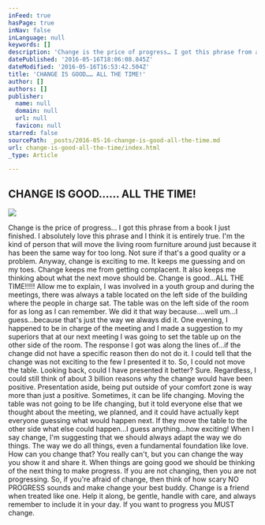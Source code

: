 ```yaml
---
inFeed: true
hasPage: true
inNav: false
inLanguage: null
keywords: []
description: 'Change is the price of progress… I got this phrase from a book I just finished. I absolutely love this phrase and I think it is entirely true. I’m the kind of person that will move the living room furniture around just because it has been the same way for too long. Not sure if that’s a good quality or a problem. Anyway, change is exciting to me. It keeps me guessing and on my toes. Change keeps me from getting complacent. It also keeps me thinking about what the next move should be. Change is good…ALL THE TIME!!!!! Allow me to explain, I was involved in a youth group and during the meetings, there was always a table located on the left side of the building where the people in charge sat. The table was on the left side of the room for as long as I can remember. We did it that way because….well um…I guess…because that’s just the way we always did it. One evening, I happened to be in charge of the meeting and I made a suggestion to my superiors that at our next meeting I was going to set the table up on the other side of the room. The response I got was along the lines of…if the change did not have a specific reason then do not do it. I could tell that the change was not exciting to the few I presented it to. So, I could not move the table. Looking back, could I have presented it better? Sure. Regardless, I could still think of about 3 billion reasons why the change would have been positive. Presentation aside, being put outside of your comfort zone is way more than just a positive. Sometimes, it can be life changing. Moving the table was not going to be life changing, but it told everyone else that we thought about the meeting, we planned, and it could have actually kept everyone guessing what would happen next. If they move the table to the other side what else could happen…I guess anything…how exciting! When I say change, I’m suggesting that we should always adapt the way we do things. The way we do all things, even a fundamental foundation like love. How can you change that? You really can’t, but you can change the way you show it and share it. When things are going good we should be thinking of the next thing to make progress. If you are not changing, then you are not progressing. So, if you’re afraid of change, then think of how scary NO PROGRESS sounds and make change your best buddy. Change is a friend when treated like one. Help it along, be gentle, handle with care, and always remember to include it in your day. If you want to progress you MUST change.'
datePublished: '2016-05-16T18:06:08.845Z'
dateModified: '2016-05-16T16:53:42.504Z'
title: 'CHANGE IS GOOD…… ALL THE TIME!'
author: []
authors: []
publisher:
  name: null
  domain: null
  url: null
  favicon: null
starred: false
sourcePath: _posts/2016-05-16-change-is-good-all-the-time.md
url: change-is-good-all-the-time/index.html
_type: Article

---
```

## CHANGE IS GOOD...... ALL THE TIME!
![](https://the-grid-user-content.s3-us-west-2.amazonaws.com/4b2ab11b-43d9-4bfb-bd38-0c2d745bc4c5.jpg)

Change is the price of progress... I got this phrase from a book I just finished. I absolutely love this phrase and I think it is entirely true. I'm the kind of person that will move the living room furniture around just because it has been the same way for too long. Not sure if that's a good quality or a problem. Anyway, change is exciting to me. It keeps me guessing and on my toes. Change keeps me from getting complacent. It also keeps me thinking about what the next move should be. Change is good...ALL THE TIME!!!!! Allow me to explain, I was involved in a youth group and during the meetings, there was always a table located on the left side of the building where the people in charge sat. The table was on the left side of the room for as long as I can remember. We did it that way because....well um...I guess...because that's just the way we always did it. One evening, I happened to be in charge of the meeting and I made a suggestion to my superiors that at our next meeting I was going to set the table up on the other side of the room. The response I got was along the lines of...if the change did not have a specific reason then do not do it. I could tell that the change was not exciting to the few I presented it to. So, I could not move the table. Looking back, could I have presented it better? Sure. Regardless, I could still think of about 3 billion reasons why the change would have been positive. Presentation aside, being put outside of your comfort zone is way more than just a positive. Sometimes, it can be life changing. Moving the table was not going to be life changing, but it told everyone else that we thought about the meeting, we planned, and it could have actually kept everyone guessing what would happen next. If they move the table to the other side what else could happen...I guess anything...how exciting! When I say change, I'm suggesting that we should always adapt the way we do things. The way we do all things, even a fundamental foundation like love. How can you change that? You really can't, but you can change the way you show it and share it. When things are going good we should be thinking of the next thing to make progress. If you are not changing, then you are not progressing. So, if you're afraid of change, then think of how scary NO PROGRESS sounds and make change your best buddy. Change is a friend when treated like one. Help it along, be gentle, handle with care, and always remember to include it in your day. If you want to progress you MUST change.